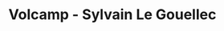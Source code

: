 ---
  name: Sylvain Le Gouellec
  title: Volcamp - Sylvain Le Gouellec
  abstract: 
  twitter: none
  photo: none
  linkedin: none
  keynotes: false
---